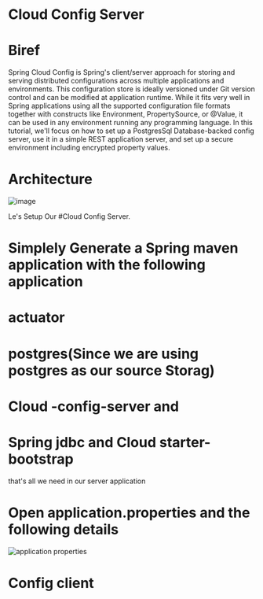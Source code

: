 # Cloud Config Server

# Biref
Spring Cloud Config is Spring's client/server approach for storing and serving distributed configurations across multiple applications and environments.
This configuration store is ideally versioned under Git version control and can be modified at application runtime.
While it fits very well in Spring applications using all the supported configuration file formats together with constructs like Environment, 
PropertySource, or @Value, it can be used in any environment running any programming language.
In this tutorial, we'll focus on how to set up a PostgresSql Database-backed config server, 
use it in a simple REST application server, and set up a secure environment including encrypted property values.

# Architecture
![image](https://user-images.githubusercontent.com/101938468/184625587-e48d610e-d34e-4369-add8-be266186d298.png)

Le's Setup Our #Cloud Config Server.
# Simplely Generate a Spring maven application with the following application
# actuator
# postgres(Since we are using postgres as our source Storag)
# Cloud -config-server and 
# Spring jdbc and Cloud starter-bootstrap
 that's all we need in our server application
 
# Open application.properties and the following details
![application properties](https://user-images.githubusercontent.com/101938468/184628524-458a7770-4848-44e8-ba58-5cb103d831ce.png)

 
 
 # Config client
 # 
